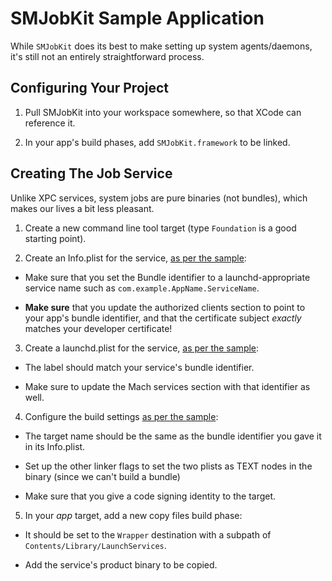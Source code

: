 SMJobKit Sample Application
===========================

While `SMJobKit` does its best to make setting up system agents/daemons, it's
still not an entirely straightforward process.


Configuring Your Project
------------------------

1. Pull SMJobKit into your workspace somewhere, so that XCode can reference it.

2. In your app's build phases, add `SMJobKit.framework` to be linked.

Creating The Job Service
------------------------

Unlike XPC services, system jobs are pure binaries (not bundles), which makes
our lives a bit less pleasant.

1. Create a new command line tool target (type `Foundation` is a good starting
   point).

2. Create an Info.plist for the service, [as per the sample](SampleService/SampleService-Info.plist):

  * Make sure that you set the Bundle identifier to a launchd-appropriate
    service name such as `com.example.AppName.ServiceName`.

  * **Make sure** that you update the authorized clients section to point to
    your app's bundle identifier, and that the certificate subject *exactly*
    matches your developer certificate!

3. Create a launchd.plist for the service, [as per the sample](SampleService/SampleService-Launchd.plist):

  * The label should match your service's bundle identifier.

  * Make sure to update the Mach services section with that identifier as well.

4. Configure the build settings [as per the sample](Configuration/SampleService.xcconfig):

  * The target name should be the same as the bundle identifier you gave it in
    its Info.plist.

  * Set up the other linker flags to set the two plists as TEXT nodes in the
    binary (since we can't build a bundle)

  * Make sure that you give a code signing identity to the target.

5. In your *app* target, add a new copy files build phase:

  * It should be set to the `Wrapper` destination with a subpath of
    `Contents/Library/LaunchServices`.

  * Add the service's product binary to be copied.
